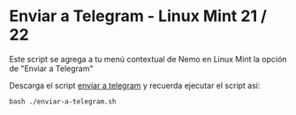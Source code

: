 # Enviar a Telegram - Linux Mint 21 / 22

Este script se agrega a tu menú contextual de Nemo en Linux Mint la opción de "Enviar a Telegram"

Descarga el script [enviar a telegram](https://github.com/chmodmasx/enviar_a_telegram_linux_mint/releases/download/1.0.1/enviar_a_telegram.sh) y recuerda ejecutar el script así:  
```
bash ./enviar-a-telegram.sh
```
